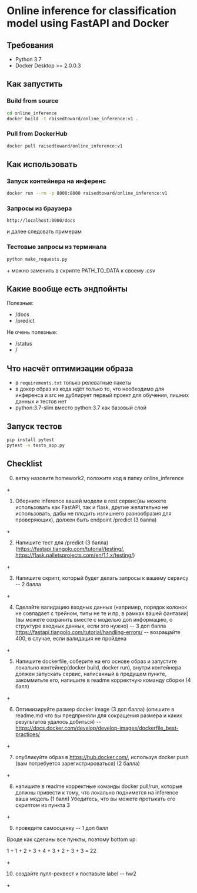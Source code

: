# Online inference for classification model using FastAPI and Docker

## Требования

- Python 3.7
- Docker Desktop >= 2.0.0.3

## Как запустить

### Build from source

```bash
cd online_inference
docker build -t raisedtoward/online_inference:v1 .
```

### Pull from DockerHub

```bash
docker pull raisedtoward/online_inference:v1
```

## Как использовать

### Запуск контейнера на инференс

```bash
docker run --rm -p 8000:8000 raisedtoward/online_inference:v1
```

### Запросы из браузера
```
http://localhost:8000/docs
```
и далее следовать примерам

### Тестовые запросы из терминала
```bash
python make_requests.py
```
\+ можно заменить в скрипте PATH_TO_DATA к своему .csv

## Какие вообще есть эндпойнты 
Полезные:
- /docs
- /predict

Не очень полезные:
- /status
- /

## Что насчёт оптимизации образа

- в `requirements.txt` только релеватные пакеты
- в докер образ из кода идёт только то, что необходимо для инференса и src не дублирует первый проект для обучения, лишних данных и тестов нет
- python:3.7-slim вместо python:3.7 как базовый слой

	
## Запуск тестов

```bash
pip install pytest
pytest -v tests_app.py
```

## Checklist

0) ветку назовите homework2, положите код в папку online_inference

\+

1) Оберните inference вашей модели в rest сервис(вы можете использовать как FastAPI, так и flask, другие желательно не использовать, дабы не плодить излишнего разнообразия для проверяющих), должен быть endpoint /predict (3 балла)

\+

2) Напишите тест для /predict  (3 балла) (https://fastapi.tiangolo.com/tutorial/testing/, https://flask.palletsprojects.com/en/1.1.x/testing/)

\+

3) Напишите скрипт, который будет делать запросы к вашему сервису -- 2 балла

\+

4) Сделайте валидацию входных данных (например, порядок колонок не совпадает с трейном, типы не те и пр, в рамках вашей фантазии)  (вы можете сохранить вместе с моделью доп информацию, о структуре входных данных, если это нужно) -- 3 доп балла
https://fastapi.tiangolo.com/tutorial/handling-errors/ -- возращайте 400, в случае, если валидация не пройдена

\+

5) Напишите dockerfile, соберите на его основе образ и запустите локально контейнер(docker build, docker run), внутри контейнера должен запускать сервис, написанный в предущем пункте, закоммитьте его, напишите в readme корректную команду сборки (4 балл)

\+

6) Оптимизируйте размер docker image (3 доп балла) (опишите в readme.md что вы предприняли для сокращения размера и каких результатов удалось добиться)  -- https://docs.docker.com/develop/develop-images/dockerfile_best-practices/

\+

7) опубликуйте образ в https://hub.docker.com/, используя docker push (вам потребуется зарегистрироваться) (2 балла)

\+

8) напишите в readme корректные команды docker pull/run, которые должны привести к тому, что локально поднимется на inference ваша модель (1 балл)
Убедитесь, что вы можете протыкать его скриптом из пункта 3

\+

9) проведите самооценку -- 1 доп балл

Вроде как сделаны все пункты, поэтому bottom up:

1 + 1 + 2 + 3 + 4 + 3 + 2 + 3 + 3 = 22

\+ 

10) создайте пулл-реквест и поставьте label -- hw2

\+
